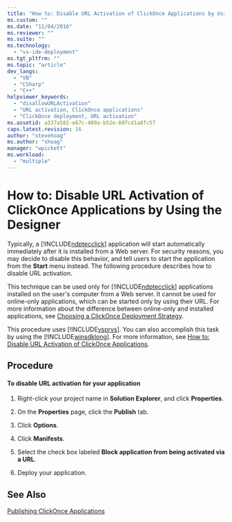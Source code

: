 ```yaml
---
title: "How to: Disable URL Activation of ClickOnce Applications by Using the Designer | Microsoft Docs"
ms.custom: ""
ms.date: "11/04/2016"
ms.reviewer: ""
ms.suite: ""
ms.technology: 
  - "vs-ide-deployment"
ms.tgt_pltfrm: ""
ms.topic: "article"
dev_langs: 
  - "VB"
  - "CSharp"
  - "C++"
helpviewer_keywords: 
  - "disallowURLActivation"
  - "URL activation, ClickOnce applications"
  - "ClickOnce deployment, URL activation"
ms.assetid: a337a582-e67c-409a-b52e-607cd1a8fc57
caps.latest.revision: 16
author: "stevehoag"
ms.author: "shoag"
manager: "wpickett"
ms.workload: 
  - "multiple"
---
```

# How to: Disable URL Activation of ClickOnce Applications by Using the Designer
Typically, a [!INCLUDE[ndptecclick](../deployment/includes/ndptecclick_md.md)] application will start automatically immediately after it is installed from a Web server. For security reasons, you may decide to disable this behavior, and tell users to start the application from the **Start** menu instead. The following procedure describes how to disable URL activation.  
  
 This technique can be used only for [!INCLUDE[ndptecclick](../deployment/includes/ndptecclick_md.md)] applications installed on the user's computer from a Web server. It cannot be used for online-only applications, which can be started only by using their URL. For more information about the difference between online-only and installed applications, see [Choosing a ClickOnce Deployment Strategy](../deployment/choosing-a-clickonce-deployment-strategy.md).  
  
 This procedure uses [!INCLUDE[vsprvs](../code-quality/includes/vsprvs_md.md)]. You can also accomplish this task by using the [!INCLUDE[winsdklong](../deployment/includes/winsdklong_md.md)]. For more information, see [How to: Disable URL Activation of ClickOnce Applications](../deployment/how-to-disable-url-activation-of-clickonce-applications.md).  
  
## Procedure  
  
#### To disable URL activation for your application  
  
1.  Right-click your project name in **Solution Explorer**, and click **Properties**.  
  
2.  On the **Properties** page, click the **Publish** tab.  
  
3.  Click **Options**.  
  
4.  Click **Manifests**.  
  
5.  Select the check box labeled **Block application from being activated via a URL**.  
  
6.  Deploy your application.  
  
## See Also  
 [Publishing ClickOnce Applications](../deployment/publishing-clickonce-applications.md)